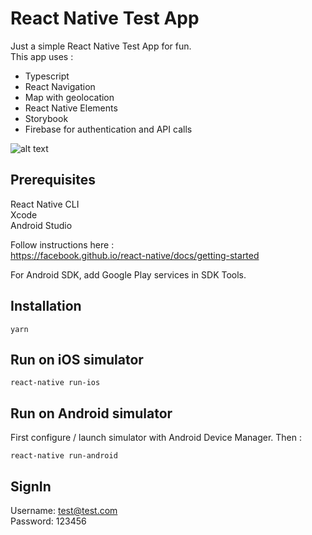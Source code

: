 # React Native Test App

Just a simple React Native Test App for fun.  
This app uses :  
- Typescript  
- React Navigation   
- Map with geolocation  
- React Native Elements  
- Storybook
- Firebase for authentication and API calls

![alt text](./demo/ios.gif "Demo iOS")

## Prerequisites
React Native CLI  
Xcode  
Android Studio

Follow instructions here :  
 https://facebook.github.io/react-native/docs/getting-started

For Android SDK, add Google Play services in SDK Tools.


 ## Installation
 ``` yarn ``` 

 ## Run on iOS simulator
 ``` react-native run-ios ```

 ## Run on Android simulator
First configure / launch simulator with Android Device Manager. Then :  

 ``` react-native run-android ```

 ## SignIn
 Username: test@test.com  
 Password: 123456
